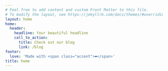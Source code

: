 ```yaml
---
# Feel free to add content and custom Front Matter to this file.
# To modify the layout, see https://jekyllrb.com/docs/themes/#overriding-theme-defaults
layout: home
home:
  header:
    headline: Your beautiful headline
    call_to_action:
      title: Check out our blog
      link: /blog
footer:
  love: 'Made with <span class="accent">❤</span>'
title: home
---
```


<div class="generative-homepage">
	<canvas class="generative generation-sequential initialization-full" id="gen_sequential" nSeq=3></canvas>
</div>
